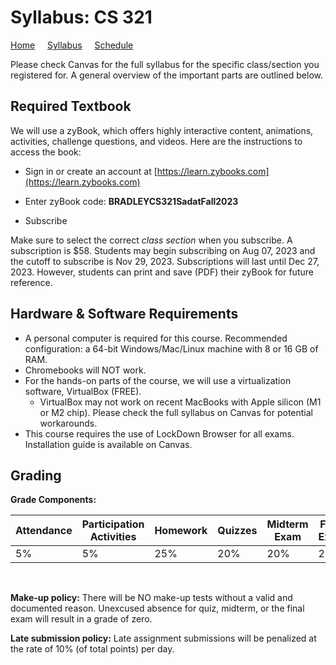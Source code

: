 # Syllabus: CS 321

[Home](./README.md) &nbsp;&nbsp;&nbsp; [Syllabus](./syllabus.md)  &nbsp;&nbsp;&nbsp; [Schedule](./schedule.md)

Please check Canvas for the full syllabus for the specific class/section you registered for. A general overview of the important parts are outlined below. 



## Required Textbook

We will use a zyBook, which offers highly interactive content, animations, activities, challenge questions, and videos. Here are the instructions to access the book:

- Sign in or create an account at [https://learn.zybooks.com](https://learn.zybooks.com)
    
- Enter zyBook code:  **BRADLEYCS321SadatFall2023**
    
- Subscribe

Make sure to select the correct *class section* when you subscribe. A subscription is $58. Students may begin subscribing on Aug 07, 2023 and the cutoff to subscribe is Nov 29, 2023. Subscriptions will last until Dec 27, 2023. However, students can print and save (PDF) their zyBook for future reference. 


## Hardware & Software Requirements
- A personal computer is required for this course. Recommended configuration: a 64-bit Windows/Mac/Linux machine with 8 or 16 GB of RAM. 
- Chromebooks will NOT work.
- For the hands-on parts of the course, we will use a virtualization software, VirtualBox (FREE). 
    - VirtualBox may not work on recent MacBooks with Apple silicon (M1 or M2 chip). Please check the full syllabus on Canvas for potential workarounds. 
- This course requires the use of LockDown Browser for all exams. Installation guide is available on Canvas.



## Grading

**Grade Components:**

| Attendance | Participation Activities | Homework  |  Quizzes |  Midterm Exam |  Final Exam  |
| ---   | ---  | --- | --- | --- | --- |
| 5% | 5% | 25% | 20% | 20% | 25% |


<br>

**Make-up policy:** There will be NO make-up tests without a valid and documented reason. Unexcused absence for quiz, midterm, or the final exam will result in a grade of zero.  
 
**Late submission policy:** Late assignment submissions will be penalized at the rate of 10% (of total points) per day.



